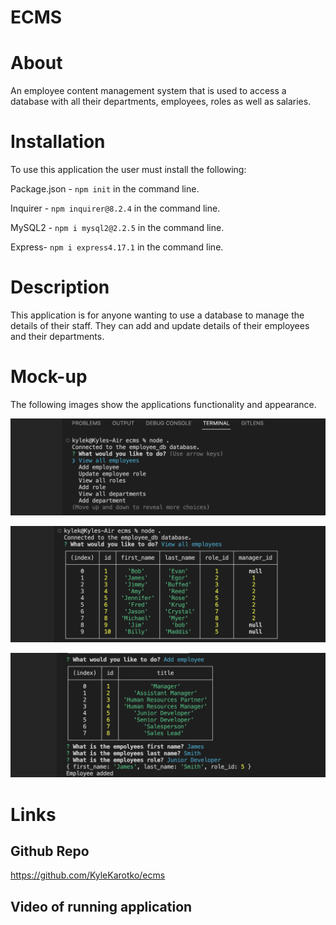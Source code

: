 # ECMS

# About
An employee content management system that is used to access a database with all their departments, employees, roles as well as salaries.

# Installation
To use this application the user must install the following:

Package.json - `npm init` in the command line.

Inquirer - `npm inquirer@8.2.4` in the command line.

MySQL2 - `npm i mysql2@2.2.5` in the command line.

Express- `npm i express4.17.1` in the command line.

# Description
This application is for anyone wanting to use a database to manage the details of their staff. They can add and update details of their employees and their departments.

# Mock-up
The following images show the applications functionality and appearance.

![Options to pick from](./assets/images/ECMS1.png)

![Example of data in the database](./assets/images/ECMS2.png)

![Example of functionality](./assets/images/ECMS3.png)

# Links

## Github Repo
https://github.com/KyleKarotko/ecms

## Video of running application